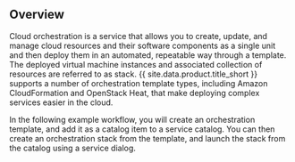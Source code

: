 ## Overview

Cloud orchestration is a service that allows you to create, update, and
manage cloud resources and their software components as a single unit
and then deploy them in an automated, repeatable way through a template.
The deployed virtual machine instances and associated collection of
resources are referred to as stack. {{ site.data.product.title_short }} supports a number of
orchestration template types, including Amazon CloudFormation and
OpenStack Heat, that make deploying complex services easier in the
cloud.

In the following example workflow, you will create an orchestration
template, and add it as a catalog item to a service catalog. You can
then create an orchestration stack from the template, and launch the
stack from the catalog using a service dialog.
